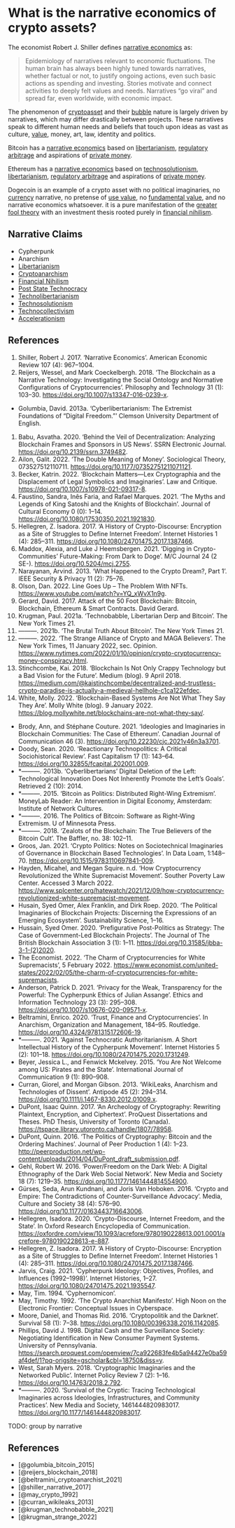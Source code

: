# What is the narrative economics of crypto assets?
The economist Robert J. Shiller defines [narrative economics](../concepts/narrative-economics.md) as:

> Epidemiology of narratives relevant to economic fluctuations. The human brain has always been highly tuned towards narratives, whether factual or not, to justify ongoing actions, even such basic actions as spending and investing. Stories motivate and connect activities to deeply felt values and needs. Narratives “go viral” and spread far, even worldwide, with economic impact.

The phenomenon of [cryptoasset](../concepts/cryptoasset.md) and their [bubble](../concepts/bubble.md)  nature is largely driven by narratives, which may differ drastically between projects. These narratives speak to different human needs and beliefs that touch upon ideas as vast as culture, [value](../concepts/value.md), money, art, law, identity and politics.

Bitcoin has a [narrative economics](../claims/narrative-economics.md) based on [libertarianism](ideologies/libertarianism.md), [regulatory arbitrage](regulatory-arbitrage.md) and aspirations of [private money](private-money.md).

Ethereum has a [narrative economics](../claims/narrative-economics.md) based on [technosolutionism](ideologies/technosolutionism.md), [libertarianism](ideologies/libertarianism.md), [regulatory arbitrage](regulatory-arbitrage.md) and aspirations of [private money](private-money.md).

Dogecoin is an example of a crypto asset with no political imaginaries, no [currency](currency.md) narrative, no pretense of [use value](use-value.md), no [fundamental value](fundamental-value.md), and no narrative economics whatsoever. it is a pure manifestation of the [greater fool theory](greater-fool-theory.md) with an investment thesis rooted purely in [financial nihilism](ideologies/financial-nihilism.md).

## Narrative Claims
* Cypherpunk
* Anarchism
* [Libertarianism](../concepts/ideologies/libertarianism.md)
* [Cryptoanarchism](../concepts/ideologies/cryptoanarchism.md)
* [Financial Nihilism](../concepts/ideologies/financial-nihilism.md)
* [Post State Technocracy](../concepts/ideologies/post-state-technocracy.md)
* [Technolibertarianism](../concepts/idelogies/technolibertarianism.md)
* [Technosolutionism](../concepts/ideologies/technosolutionism.md)
* [Technocollectivism](../concepts/ideologies/techno-collectivism.md)
* [Accelerationism](../concepts/ideologies/accelerationism.md)

## References
1. Shiller, Robert J. 2017. ‘Narrative Economics’. American Economic Review 107 (4): 967–1004.
1. Reijers, Wessel, and Mark Coeckelbergh. 2018. ‘The Blockchain as a Narrative Technology: Investigating the Social Ontology and Normative Configurations of Cryptocurrencies’. Philosophy and Technology 31 (1): 103–30. https://doi.org/10.1007/s13347-016-0239-x.
* Golumbia, David. 2013a. ‘Cyberlibertarianism: The Extremist Foundations of “Digital Freedom.”’ Clemson University Department of English.
1. Babu, Asvatha. 2020. ‘Behind the Veil of Decentralization: Analyzing Blockchain Frames and Sponsors in US News’. SSRN Electronic Journal. https://doi.org/10.2139/ssrn.3749482.
1. Ailon, Galit. 2022. ‘The Double Meaning of Money’. Sociological Theory, 073527512110711. https://doi.org/10.1177/07352751211071121.
1. Becker, Katrin. 2022. ‘Blockchain Matters—Lex Cryptographia and the Displacement of Legal Symbolics and Imaginaries’. Law and Critique. https://doi.org/10.1007/s10978-021-09317-8.
1. Faustino, Sandra, Inês Faria, and Rafael Marques. 2021. ‘The Myths and Legends of King Satoshi and the Knights of Blockchain’. Journal of Cultural Economy 0 (0): 1–14. https://doi.org/10.1080/17530350.2021.1921830.
1. Hellegren, Z. Isadora. 2017. ‘A History of Crypto-Discourse: Encryption as a Site of Struggles to Define Internet Freedom’. Internet Histories 1 (4): 285–311. https://doi.org/10.1080/24701475.2017.1387466.
1. Maddox, Alexia, and Luke J Heemsbergen. 2021. ‘Digging in Crypto-Communities’ Future-Making: From Dark to Doge’. M/C Journal 24 (2 SE-). https://doi.org/10.5204/mcj.2755.
1. Narayanan, Arvind. 2013. ‘What Happened to the Crypto Dream?, Part 1’. IEEE Security & Privacy 11 (2): 75–76.
1. Olson, Dan. 2022. Line Goes Up – The Problem With NFTs. https://www.youtube.com/watch?v=YQ_xWvX1n9g.
1. Gerard, David. 2017. Attack of the 50 Foot Blockchain: Bitcoin, Blockchain, Ethereum & Smart Contracts. David Gerard.
1. Krugman, Paul. 2021a. ‘Technobabble, Libertarian Derp and Bitcoin’. The New York Times 21.
1. ———. 2021b. ‘The Brutal Truth About Bitcoin’. The New York Times 21.
1. ———. 2022. ‘The Strange Alliance of Crypto and MAGA Believers’. The New York Times, 11 January 2022, sec. Opinion. https://www.nytimes.com/2022/01/10/opinion/crypto-cryptocurrency-money-conspiracy.html.
1. Stinchcombe, Kai. 2018. ‘Blockchain Is Not Only Crappy Technology but a Bad Vision for the Future’. Medium (blog). 9 April 2018. https://medium.com/@kaistinchcombe/decentralized-and-trustless-crypto-paradise-is-actually-a-medieval-hellhole-c1ca122efdec.
1. White, Molly. 2022. ‘Blockchain-Based Systems Are Not What They Say They Are’. Molly White (blog). 9 January 2022. https://blog.mollywhite.net/blockchains-are-not-what-they-say/.
* Brody, Ann, and Stéphane Couture. 2021. ‘Ideologies and Imaginaries in Blockchain Communities: The Case of Ethereum’. Canadian Journal of Communication 46 (3). https://doi.org/10.22230/cjc.2021v46n3a3701.
* Doody, Sean. 2020. ‘Reactionary Technopolitics: A Critical Sociohistorical Review’. Fast Capitalism 17 (1): 143–64. https://doi.org/10.32855/fcapital.202001.009.
* *———. 2013b. ‘Cyberlibertarians’ Digital Deletion of the Left: Technological Innovation Does Not Inherently Promote the Left’s Goals’. Retrieved 2 (10): 2014.
* *———. 2015. ‘Bitcoin as Politics: Distributed Right-Wing Extremism’. MoneyLab Reader: An Intervention in Digital Economy, Amsterdam: Institute of Network Cultures.
* *———. 2016. The Politics of Bitcoin: Software as Right-Wing Extremism. U of Minnesota Press.
* *———. 2018. ‘Zealots of the Blockchain: The True Believers of the Bitcoin Cult’. The Baffler, no. 38: 102–11.
* Groos, Jan. 2021. ‘Crypto Politics: Notes on Sociotechnical Imaginaries of Governance in Blockchain Based Technologies’. In Data Loam, 1:148–70. https://doi.org/10.1515/9783110697841-009.
* Hayden, Micahel, and Megan Squire. n.d. ‘How Cryptocurrency Revolutionized the White Supremacist Movement’. Souther Poverty Law Center. Accessed 3 March 2022. https://www.splcenter.org/hatewatch/2021/12/09/how-cryptocurrency-revolutionized-white-supremacist-movement.
* Husain, Syed Omer, Alex Franklin, and Dirk Roep. 2020. ‘The Political Imaginaries of Blockchain Projects: Discerning the Expressions of an Emerging Ecosystem’. Sustainability Science, 1–16.
* Hussain, Syed Omer. 2020. ‘Prefigurative Post-Politics as Strategy: The Case of Government-Led Blockchain Projects’. The Journal of The British Blockchain Association 3 (1): 1–11. https://doi.org/10.31585/jbba-3-1-(2)2020.
* The Economist. 2022. ‘The Charm of Cryptocurrencies for White Supremacists’, 5 February 2022. https://www.economist.com/united-states/2022/02/05/the-charm-of-cryptocurrencies-for-white-supremacists.
* Anderson, Patrick D. 2021. ‘Privacy for the Weak, Transparency for the Powerful: The Cypherpunk Ethics of Julian Assange’. Ethics and Information Technology 23 (3): 295–308. https://doi.org/10.1007/s10676-020-09571-x.
* Beltramini, Enrico. 2020. ‘Trust, Finance and Cryptocurrencies’. In Anarchism, Organization and Management, 184–95. Routledge. https://doi.org/10.4324/9781315172606-19.
* *———. 2021. ‘Against Technocratic Authoritarianism. A Short Intellectual History of the Cypherpunk Movement’. Internet Histories 5 (2): 101–18. https://doi.org/10.1080/24701475.2020.1731249.
* Beyer, Jessica L., and Fenwick Mckelvey. 2015. ‘You Are Not Welcome among US: Pirates and the State’. International Journal of Communication 9 (1): 890–908.
* Curran, Giorel, and Morgan Gibson. 2013. ‘WikiLeaks, Anarchism and Technologies of Dissent’. Antipode 45 (2): 294–314. https://doi.org/10.1111/j.1467-8330.2012.01009.x.
* DuPont, Isaac Quinn. 2017. ‘An Archeology of Cryptography: Rewriting Plaintext, Encryption, and Ciphertext’. ProQuest Dissertations and Theses. PhD Thesis, University of Toronto (Canada). https://tspace.library.utoronto.ca/handle/1807/78958.
* DuPont, Quinn. 2016. ‘The Politics of Cryptography: Bitcoin and the Ordering Machines’. Journal of Peer Production 1 (4): 1–23. http://peerproduction.net/wp-content/uploads/2014/04/DuPont_draft_submission.pdf.
* Gehl, Robert W. 2016. ‘Power/Freedom on the Dark Web: A Digital Ethnography of the Dark Web Social Network’. New Media and Society 18 (7): 1219–35. https://doi.org/10.1177/1461444814554900.
* Gürses, Seda, Arun Kundnani, and Joris Van Hoboken. 2016. ‘Crypto and Empire: The Contradictions of Counter-Surveillance Advocacy’. Media, Culture and Society 38 (4): 576–90. https://doi.org/10.1177/0163443716643006.
* Hellegren, Isadora. 2020. ‘Crypto-Discourse, Internet Freedom, and the State’. In Oxford Research Encyclopedia of Communication. https://oxfordre.com/view/10.1093/acrefore/9780190228613.001.0001/acrefore-9780190228613-e-887.
* Hellegren, Z. Isadora. 2017. ‘A History of Crypto-Discourse: Encryption as a Site of Struggles to Define Internet Freedom’. Internet Histories 1 (4): 285–311. https://doi.org/10.1080/24701475.2017.1387466.
* Jarvis, Craig. 2021. ‘Cypherpunk Ideology: Objectives, Profiles, and Influences (1992–1998)’. Internet Histories, 1–27. https://doi.org/10.1080/24701475.2021.1935547.
* May, Tim. 1994. ‘Cyphernomicon’.
* May, Timothy. 1992. ‘The Crypto Anarchist Manifesto’. High Noon on the Electronic Frontier: Conceptual Issues in Cyberspace.
* Moore, Daniel, and Thomas Rid. 2016. ‘Cryptopolitik and the Darknet’. Survival 58 (1): 7–38. https://doi.org/10.1080/00396338.2016.1142085.
* Phillips, David J. 1998. Digital Cash and the Surveillance Society: Negotiating Identification in New Consumer Payment Systems. University of Pennsylvania. https://search.proquest.com/openview/7ca922683fe4b5a94427e0ba59af4def/1?pq-origsite=gscholar&cbl=18750&diss=y.
* West, Sarah Myers. 2018. ‘Cryptographic Imaginaries and the Networked Public’. Internet Policy Review 7 (2): 1–16. https://doi.org/10.14763/2018.2.792.
* *———. 2020. ‘Survival of the Cryptic: Tracing Technological Imaginaries across Ideologies, Infrastructures, and Community Practices’. New Media and Society, 1461444820983017. https://doi.org/10.1177/1461444820983017.

TODO: group by narrative

## References
* [@golumbia_bitcoin_2015]
* [@reijers_blockchain_2018]
* [@beltramini_cryptoanarchist_2021]
* [@shiller_narrative_2017]
* [@may_crypto_1992]
* [@curran_wikileaks_2013]
* [@krugman_technobabble_2021]
* [@krugman_strange_2022]